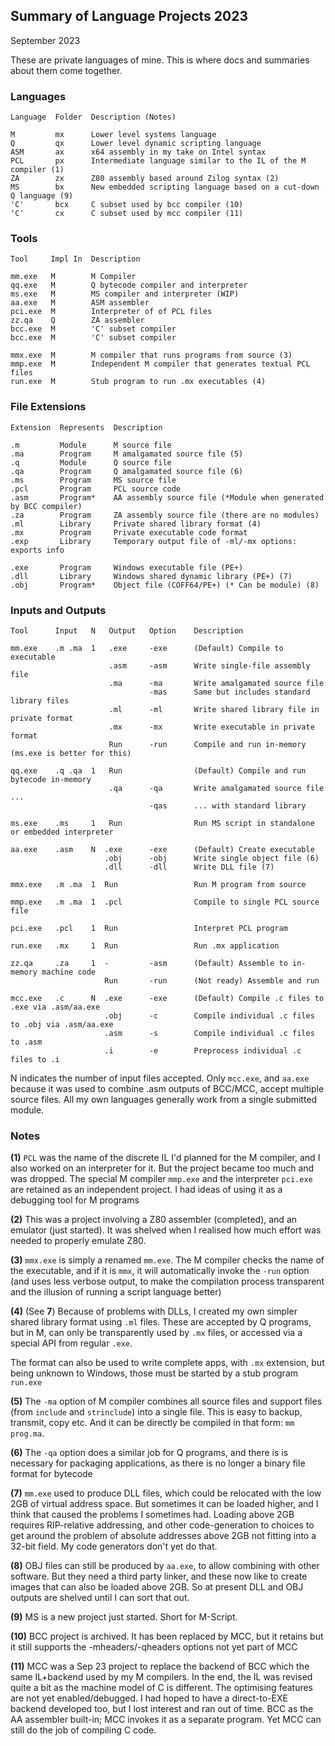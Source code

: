 ## Summary of Language Projects 2023

September 2023

These are private languages of mine. This is where docs and summaries about them come together.

### Languages
```
Language  Folder  Description (Notes)

M         mx      Lower level systems language
Q         qx      Lower level dynamic scripting language
ASM       ax      x64 assembly in my take on Intel syntax
PCL       px      Intermediate language similar to the IL of the M compiler (1)
ZA        zx      Z80 assembly based around Zilog syntax (2)
MS        bx      New embedded scripting language based on a cut-down Q language (9)
'C'       bcx     C subset used by bcc compiler (10)
'C'       cx      C subset used by mcc compiler (11)
```
### Tools
```
Tool     Impl In  Description

mm.exe   M        M Compiler
qq.exe   M        Q bytecode compiler and interpreter
ms.exe   M        MS compiler and interpreter (WIP)
aa.exe   M        ASM assembler
pci.exe  M        Interpreter of of PCL files
zz.qa    Q        ZA assembler
bcc.exe  M        'C' subset compiler
bcc.exe  M        'C' subset compiler

mmx.exe  M        M compiler that runs programs from source (3)
mmp.exe  M        Independent M compiler that generates textual PCL files
run.exe  M        Stub program to run .mx executables (4)
```

### File Extensions
```
Extension  Represents  Description

.m         Module      M source file
.ma        Program     M amalgamated source file (5)
.q         Module      Q source file
.qa        Program     Q amalgamated source file (6)
.ms        Program     MS source file
.pcl       Program     PCL source code
.asm       Program*    AA assembly source file (*Module when generated by BCC compiler)
.za        Program     ZA assembly source file (there are no modules)
.ml        Library     Private shared library format (4)
.mx        Program     Private executable code format
.exp       Library     Temporary output file of -ml/-mx options: exports info

.exe       Program     Windows executable file (PE+)
.dll       Library     Windows shared dynamic library (PE+) (7)
.obj       Program*    Object file (COFF64/PE+) (* Can be module) (8)
```

### Inputs and Outputs
```
Tool      Input   N   Output   Option    Description

mm.exe    .m .ma  1   .exe     -exe      (Default) Compile to executable
                      .asm     -asm      Write single-file assembly file
                      .ma      -ma       Write amalgamated source file
                               -mas      Same but includes standard library files
                      .ml      -ml       Write shared library file in private format
                      .mx      -mx       Write executable in private format
                      Run      -run      Compile and run in-memory (ms.exe is better for this)

qq.exe    .q .qa  1   Run                (Default) Compile and run bytecode in-memory
                      .qa      -qa       Write amalgamated source file ...
                               -qas      ... with standard library

ms.exe    .ms     1   Run                Run MS script in standalone or embedded interpreter

aa.exe    .asm    N  .exe      -exe      (Default) Create executable
                     .obj      -obj      Write single object file (6)
                     .dll      -dll      Write DLL file (7)

mmx.exe   .m .ma  1  Run                 Run M program from source

mmp.exe   .m .ma  1  .pcl                Compile to single PCL source file

pci.exe   .pcl    1  Run                 Interpret PCL program

run.exe   .mx     1  Run                 Run .mx application

zz.qa     .za     1  -         -asm      (Default) Assemble to in-memory machine code
                     Run       -run      (Not ready) Assemble and run

mcc.exe   .c      N  .exe      -exe      (Default) Compile .c files to .exe via .asm/aa.exe
                     .obj      -c        Compile individual .c files to .obj via .asm/aa.exe
                     .asm      -s        Compile individual .c files to .asm
                     .i        -e        Preprocess individual .c files to .i
```

N indicates the number of input files accepted. Only `mcc.exe`, and `aa.exe` because it was used to combine .asm outputs of BCC/MCC, accept multiple source files. All my own languages generally work from a single submitted module.

### Notes

**(1)** `PCL` was the name of the discrete IL I'd planned for the M compiler, and I also worked on an interpreter for it. But the project became too much and was dropped. The special M compiler `mmp.exe` and the interpreter `pci.exe` are retained as an independent project. I had ideas of using it as a debugging tool for M programs

**(2)** This was a project involving a Z80 assembler (completed), and an emulator (just started). It was shelved when I realised how much effort was needed to properly emulate Z80.

**(3)** `mmx.exe` is simply a renamed `mm.exe`. The M compiler checks the name of the executable, and if it is `mmx`, it will automatically invoke the `-run` option (and uses less verbose output, to make the compilation process transparent and the illusion of running a script language better)

**(4)** (See **7**) Because of problems with DLLs, I created my own simpler shared library format using `.ml` files. These are accepted by Q programs, but in M, can only be transparently used by `.mx` files, or accessed via a special API from regular `.exe`.

The format can also be used to write complete apps, with `.mx` extension, but being unknown to Windows, those must be started by a stub program `run.exe`

**(5)** The `-ma` option of M compiler combines all source files and support files (from `include` and `strinclude`) into a single file. This is easy to backup, transmit, copy etc. And it can be directly be compiled in that form: `mm prog.ma`.

**(6)** The `-qa` option does a similar job for Q programs, and there is is necessary for packaging applications, as there is no longer a binary file format for bytecode

**(7)** `mm.exe` used to produce DLL files, which could be relocated with the low 2GB of virtual address space. But sometimes it can be loaded higher, and I think that caused the problems I sometimes had. Loading above 2GB requires RIP-relative addressing, and other code-generation to choices to get around the problem of absolute addresses above 2GB not fitting into a 32-bit field. My code generators don't yet do that.

**(8)** OBJ files can still be produced by `aa.exe`, to allow combining with other software. But they need a third party linker, and these now like to create images that can also be loaded above 2GB. So at present DLL and OBJ outputs are shelved until I can sort that out.

**(9)** MS is a new project just started. Short for M-Script.

**(10)** BCC project is archived. It has been replaced by MCC, but it retains but it still supports the -mheaders/-qheaders options not yet part of MCC

**(11)** MCC was a Sep 23 project to replace the backend of BCC which the same IL+backend used by my M compilers. In the end, the IL was revised quite a bit as the machine model of C is different. The optimising features are not yet enabled/debugged. I had hoped to have a direct-to-EXE backend developed too, but I lost interest and ran out of time. BCC as the AA assembler built-in; MCC invokes it as a separate program. Yet MCC can still do the job of compiling C code.

